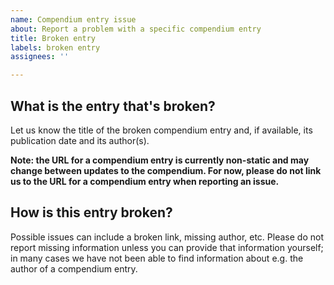 ```yaml
---
name: Compendium entry issue
about: Report a problem with a specific compendium entry
title: Broken entry
labels: broken entry
assignees: ''

---
```


## What is the entry that's broken?

Let us know the title of the broken compendium entry and, if available, its publication date and its author(s).

**Note: the URL for a compendium entry is currently non-static and may change between updates to the compendium. For now, please do not link us to the URL for a compendium entry when reporting an issue.**

## How is this entry broken?

Possible issues can include a broken link, missing author, etc. Please do not report missing information unless you can provide that information yourself; in many cases we have not been able to find information about e.g. the author of a compendium entry.
